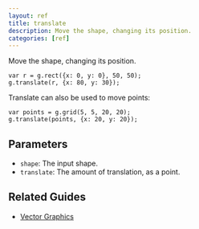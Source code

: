 ```yaml
---
layout: ref
title: translate
description: Move the shape, changing its position.
categories: [ref]
---
```

Move the shape, changing its position.

    var r = g.rect({x: 0, y: 0}, 50, 50);
    g.translate(r, {x: 80, y: 30});

Translate can also be used to move points:

    var points = g.grid(5, 5, 20, 20);
    g.translate(points, {x: 20, y: 20});

## Parameters
- `shape`: The input shape.
- `translate`: The amount of translation, as a point.

## Related Guides
- [Vector Graphics](/guide/vector.html)
